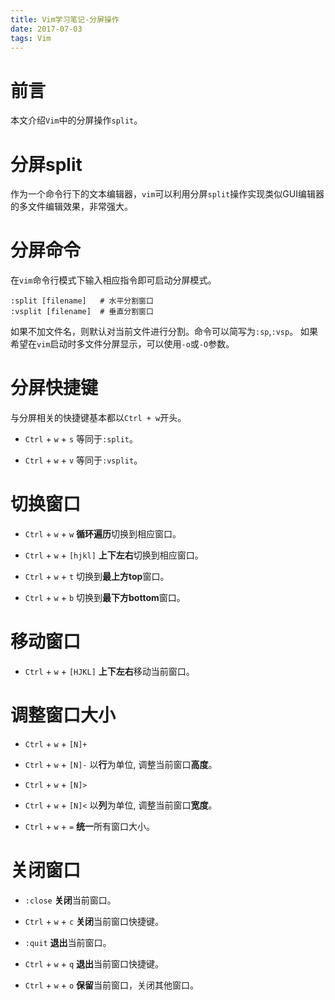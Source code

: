```yaml
---
title: Vim学习笔记-分屏操作
date: 2017-07-03
tags: Vim
---
```


# 前言

本文介绍`Vim`中的分屏操作`split`。

# 分屏split

作为一个命令行下的文本编辑器，`vim`可以利用分屏`split`操作实现类似GUI编辑器的多文件编辑效果，非常强大。

# 分屏命令

在`vim`命令行模式下输入相应指令即可启动分屏模式。
```
:split [filename]   # 水平分割窗口
:vsplit [filename]  # 垂直分割窗口
```
如果不加文件名，则默认对当前文件进行分割。命令可以简写为`:sp`,`:vsp`。
如果希望在`vim`启动时多文件分屏显示，可以使用`-o`或`-O`参数。

# 分屏快捷键

与分屏相关的快捷键基本都以`Ctrl + w`开头。

- `Ctrl` + `w` + `s`
等同于`:split`。

- `Ctrl` + `w` + `v`
等同于`:vsplit`。

# 切换窗口

- `Ctrl` + `w` + `w`
**循环遍历**切换到相应窗口。

- `Ctrl` + `w` + `[hjkl]`
**上下左右**切换到相应窗口。

- `Ctrl` + `w` + `t`
切换到**最上方top**窗口。

- `Ctrl` + `w` + `b`
切换到**最下方bottom**窗口。

# 移动窗口

- `Ctrl` + `w` + `[HJKL]`
**上下左右**移动当前窗口。

# 调整窗口大小

- `Ctrl` + `w` + `[N]+`
- `Ctrl` + `w` + `[N]-`
以**行**为单位, 调整当前窗口**高度**。

- `Ctrl` + `w` + `[N]>`
- `Ctrl` + `w` + `[N]<`
以**列**为单位, 调整当前窗口**宽度**。

- `Ctrl` + `w` + `=`
**统一**所有窗口大小。

# 关闭窗口

- `:close`
**关闭**当前窗口。

- `Ctrl` + `w` + `c`
**关闭**当前窗口快捷键。

- `:quit`
**退出**当前窗口。

- `Ctrl` + `w` + `q`
**退出**当前窗口快捷键。

- `Ctrl` + `w` + `o`
**保留**当前窗口，关闭其他窗口。

